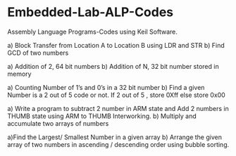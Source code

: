 # Embedded-Lab-ALP-Codes
Assembly Language Programs-Codes using Keil Software.

a) Block Transfer from Location A to Location B using LDR and STR b) Find GCD of two numbers

a) Addition of 2, 64 bit numbers b) Addition of N, 32 bit number stored in memory

a) Counting Number of 1’s and 0’s in a 32 bit number b) Find a given Number is a 2 out of 5 code or not. If 2 out of 5 , store 0Xff else store 0x00

a) Write a program to subtract 2 number in ARM state and Add 2 numbers in THUMB state using ARM to THUMB Interworking. b) Multiply and accumulate two arrays of numbers

a)Find the Largest/ Smallest Number in a given array b) Arrange the given array of two numbers in ascending / descending order using bubble sorting.
